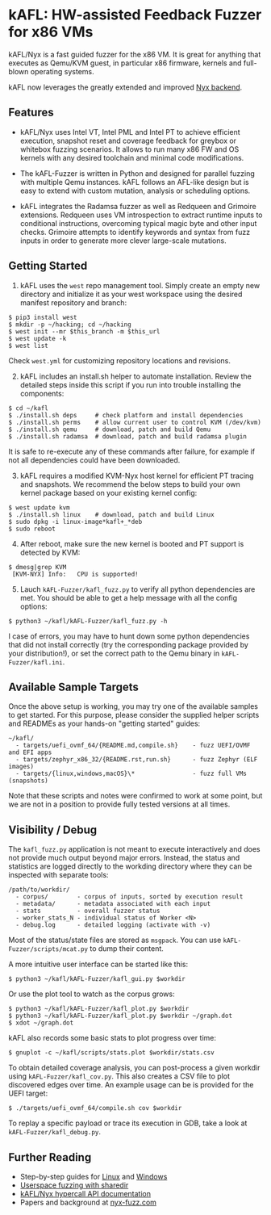 # kAFL: HW-assisted Feedback Fuzzer for x86 VMs

kAFL/Nyx is a fast guided fuzzer for the x86 VM. It is great for anything that
executes as Qemu/KVM guest, in particular x86 firmware, kernels and full-blown
operating systems.

kAFL now leverages the greatly extended and improved [Nyx backend](https://nyx-fuzz.com).

## Features

- kAFL/Nyx uses Intel VT, Intel PML and Intel PT to achieve efficient execution,
  snapshot reset and coverage feedback for greybox or whitebox fuzzing scenarios.
  It allows to run many x86 FW and OS kernels with any desired toolchain and
  minimal code modifications.

- The kAFL-Fuzzer is written in Python and designed for parallel fuzzing with
  multiple Qemu instances. kAFL follows an AFL-like design but is easy to
  extend with custom mutation, analysis or scheduling options.

- kAFL integrates the Radamsa fuzzer as well as Redqueen and Grimoire extensions.
  Redqueen uses VM introspection to extract runtime inputs to conditional
  instructions, overcoming typical magic byte and other input checks. Grimoire
  attempts to identify keywords and syntax from fuzz inputs in order to generate
  more clever large-scale mutations.


## Getting Started

1. kAFL uses the `west` repo management tool. Simply create an empty new
   directory and initialize it as your west workspace using the desired
   manifest repository and branch:

```
$ pip3 install west
$ mkdir -p ~/hacking; cd ~/hacking
$ west init --mr $this_branch -m $this_url
$ west update -k
$ west list
```

Check `west.yml` for customizing repository locations and revisions.

2. kAFL includes an install.sh helper to automate installation. Review the
   detailed steps inside this script if you run into trouble installing the
   components:

```
$ cd ~/kafl
$ ./install.sh deps     # check platform and install dependencies
$ ./install.sh perms    # allow current user to control KVM (/dev/kvm)
$ ./install.sh qemu     # download, patch and build Qemu
$ ./install.sh radamsa  # download, patch and build radamsa plugin
```

It is safe to re-execute any of these commands after failure,
for example if not all dependencies could have been downloaded.


3. kAFL requires a modified KVM-Nyx host kernel for efficient PT tracing and
   snapshots. We recommend the below steps to build your own kernel package
   based on your existing kernel config:

```
$ west update kvm
$ ./install.sh linux    # download, patch and build Linux
$ sudo dpkg -i linux-image*kafl+_*deb
$ sudo reboot
```

4. After reboot, make sure the new kernel is booted and PT support is detected
   by KVM:

```
$ dmesg|grep KVM
 [KVM-NYX] Info:   CPU is supported!
```

5. Lauch `kAFL-Fuzzer/kafl_fuzz.py` to verify all python dependencies are met.
   You should be able to get a help message with all the config options:

```
$ python3 ~/kafl/kAFL-Fuzzer/kafl_fuzz.py -h
```

I case of errors, you may have to hunt down some python dependencies that did
not install correctly (try the corresponding package provided by your
distribution!), or set the correct path to the Qemu binary in
`kAFL-Fuzzer/kafl.ini`.


## Available Sample Targets

Once the above setup is working, you may try one of the available samples to get
started. For this purpose, please consider the supplied helper scripts and
READMEs as your hands-on "getting started" guides:

```
~/kafl/
  - targets/uefi_ovmf_64/{README.md,compile.sh}    - fuzz UEFI/OVMF and EFI apps
  - targets/zephyr_x86_32/{README.rst,run.sh}      - fuzz Zephyr (ELF images)
  - targets/{linux,windows,macOS}\*                - fuzz full VMs (snapshots)
```

Note that these scripts and notes were confirmed to work at some point, but we
are not in a position to provide fully tested versions at all times.

## Visibility / Debug

The `kafl_fuzz.py` application is not meant to execute interactively and does not
provide much output beyond major errors. Instead, the status and statistics are
logged directly to the workding directory where they can be inspected with
separate tools:

```
/path/to/workdir/
  - corpus/        - corpus of inputs, sorted by execution result
  - metadata/      - metadata associated with each input
  - stats          - overall fuzzer status
  - worker_stats_N - individual status of Worker <N>
  - debug.log      - detailed logging (activate with -v)
```

Most of the status/state files are stored as `msgpack`. You can use
`kAFL-Fuzzer/scripts/mcat.py` to dump their content.

A more intuitive user interface can be started like this:

```
$ python3 ~/kafl/kAFL-Fuzzer/kafl_gui.py $workdir
```

Or use the plot tool to watch as the corpus grows:

```
$ python3 ~/kafl/kAFL-Fuzzer/kafl_plot.py $workdir
$ python3 ~/kafl/kAFL-Fuzzer/kafl_plot.py $workdir ~/graph.dot
$ xdot ~/graph.dot
```

kAFL also records some basic stats to plot progress over time:

```
$ gnuplot -c ~/kafl/scripts/stats.plot $workdir/stats.csv
```

To obtain detailed coverage analysis, you can post-process a given workdir using
`kAFL-Fuzzer/kafl_cov.py`. This also creates a CSV file to plot discovered edges
over time. An example usage can be is provided for the UEFI target:

```
$ ./targets/uefi_ovmf_64/compile.sh cov $workdir
```

To replay a specific payload or trace its execution in GDB, take a look at
`kAFL-Fuzzer/kafl_debug.py`.


## Further Reading

* Step-by-step guides for [Linux](docs/linux_tutorial.md) and [Windows](docs/windows_tutorial.md)
* [Userspace fuzzing with sharedir](docs/sharedir_tutorial.md)
* [kAFL/Nyx hypercall API documentation](docs/hypercall_api.md)
* Papers and background at [nyx-fuzz.com](https://nyx-fuzz.com)

